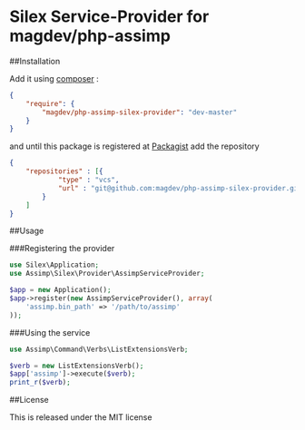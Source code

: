 # Silex Service-Provider for magdev/php-assimp

##Installation

Add it using [composer](http://getcomposer.org/) :

```json
{
    "require": {
        "magdev/php-assimp-silex-provider": "dev-master"
    }
}
```

and until this package is registered at [Packagist](https://packagist.org/) add the repository

```json
{
    "repositories" : [{
            "type" : "vcs",
            "url" : "git@github.com:magdev/php-assimp-silex-provider.git"
        }
    ]
}
```

##Usage

###Registering the provider

```php
use Silex\Application;
use Assimp\Silex\Provider\AssimpServiceProvider;

$app = new Application();
$app->register(new AssimpServiceProvider(), array(
    'assimp.bin_path' => '/path/to/assimp'
));
```

###Using the service

```php
use Assimp\Command\Verbs\ListExtensionsVerb;

$verb = new ListExtensionsVerb();
$app['assimp']->execute($verb);
print_r($verb);
```

##License

This is released under the MIT license